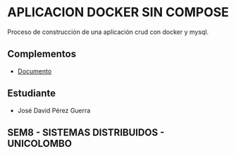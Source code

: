 # APLICACION DOCKER SIN COMPOSE

Proceso de construcción de una aplicación crud con docker y mysql.

## Complementos

- [Documento](https://drive.google.com/file/d/1TyOlafxMz_pY0nOa1-0euILQa-IqSOec/view?usp=sharing)

## Estudiante

- José David Pérez Guerra

## SEM8 - SISTEMAS DISTRIBUIDOS - UNICOLOMBO
